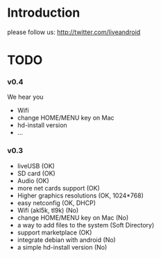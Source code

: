 # Introduction #

please follow us: http://twitter.com/liveandroid


# TODO #

### v0.4 ###

We hear you

  * Wifi
  * change HOME/MENU key on Mac
  * hd-install version
  * ...

### v0.3 ###

  * liveUSB (OK)
  * SD card (OK)
  * Audio (OK)
  * more net cards support (OK)
  * Higher graphics resolutions (OK, 1024\*768)
  * easy netconfig (OK, DHCP)
  * Wifi (akl5k, tl9k) (No)
  * change HOME/MENU key on Mac (No)
  * a way to add files to the system (Soft Directory)
  * support marketplace (OK)
  * integrate debian with android (No)
  * a simple hd-install version (No)